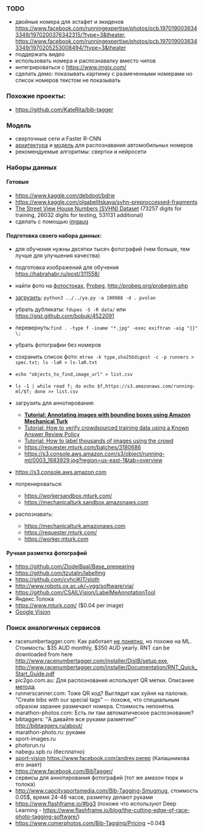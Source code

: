 ### TODO

- двойные номера для эстафет и экиденов https://www.facebook.com/runningexpertise/photos/pcb.1970190036343349/1970200376342315/?type=3&theater, https://www.facebook.com/runningexpertise/photos/pcb.1970190036343349/1970205253008494/?type=3&theater
- поддержать видео
- использовать номера и распознавалку вместо чипов
- интегрироваться с https://www.imgix.com/
- сделать демо: показывать картинку с размеченными номерами но список номеров текстом не показывать

### Похожие проекты:

- https://github.com/KateRita/bib-tagger

### Модель

- сверточные сети и Faster R-CNN
- [архитектура](https://matthewearl.github.io/2016/05/06/cnn-anpr/) и [модель](https://github.com/matthewearl/deep-anpr/blob/master/model.py) для распознавания автомобильных номеров
- рекомендуемые алгоритмы: свертки и нейросети

### Наборы данных

#### Готовые

- https://www.kaggle.com/debdoot/bdrw
- https://www.kaggle.com/olgabelitskaya/svhn-preproccessed-fragments
- [The Street View House Numbers (SVHN) Dataset](http://ufldl.stanford.edu/housenumbers/) (73257 digits for training, 26032 digits for testing, 531131 additional)
- сделать с помощью [imgaug](thttps://github.com/aleju/imgaug)

#### Подготовка своего набора данных:

- для обучения нужны десятки тысяч фотографий (чем больше, тем лучше для улучшения качества)
- подготовка изображений для обучения https://habrahabr.ru/post/311558/
- найти фото на [фотостоках](http://www.geran.in/2015/10/09/marathon_photo_sites/), [Probeg](http://probeg.org/kalend/rezult.php), http://probeg.org/probegim.php
- [загрузить](https://yandex.ru/blog/fotki/51820): ```python3 ../../ya.py -a 190988 -d . pvolan```
- убрать дубликаты: ```fdupes -S -R data/``` или https://gist.github.com/bobuk/4522091
- перевернуть:```find . -type f -iname "*.jpg" -exec exiftran -aig "{}" \;```
- убрать фотографии без номеров
- сохранить список фото: ```mtree -k type,sha256digest -c -p runners > spec.txt; ls -laR > ls-laR.txt```
- ```echo "objects_to_find,image_url" > list.csv```
- ```ls -1 | while read f; do echo $f,https://s3.amazonaws.com/running-ml/$f; done >> list.csv```
- загрузить для аннотирования:
	- **[Tutorial: Annotating images with bounding boxes using Amazon Mechanical Turk](https://blog.mturk.com/tutorial-annotating-images-with-bounding-boxes-using-amazon-mechanical-turk-42ab71e5068a)**
	- [Tutorial: How to verify crowdsourced training data using a Known Answer Review Policy](https://blog.mturk.com/tutorial-how-to-verify-crowdsourced-training-data-using-a-known-answer-review-policy-85596fb55ed)
	- [Tutorial: How to label thousands of images using the crowd](https://blog.mturk.com/tutorial-how-to-label-thousands-of-images-using-the-crowd-bea164ccbefc)
	- https://requester.mturk.com/batches/3180686
	- https://s3.console.aws.amazon.com/s3/object/running-ml/0003_1683929.jpg?region=us-east-1&tab=overview
 
- https://s3.console.aws.amazon.com
- потренироваться:
  - https://workersandbox.mturk.com/
  - https://mechanicalturk.sandbox.amazonaws.com
- распознавать:
  - https://mechanicalturk.amazonaws.com
  - https://requester.mturk.com/
  - https://worker.mturk.com


#### Ручная разметка фотографий

- https://github.com/ZlodeiBaal/Base_prepearing
- https://github.com/tzutalin/labelImg
- https://github.com/cvhciKIT/sloth
- http://www.robots.ox.ac.uk/~vgg/software/via/
- https://github.com/CSAILVision/LabelMeAnnotationTool
- Яндекс.Толока
- https://www.mturk.com/ ($0.04 per image)
- [Google Vision](https://cloud.google.com/vision/)


### Поиск аналогичных сервисов

- racenumbertagger.com: Как работает [не понятно](http://www.racenumbertagger.com/screenshots/), но похоже на ML.  Стоимость: $35 AUD monthly, $350 AUD yearly. RNT can be downloaded from here http://www.racenumbertagger.com/installer/DistB/setup.exe, http://www.racenumbertagger.com/installer/Documentation/RNT_Quick_Start_Guide.pdf
- pic2go.com.au: Для распознования использует QR метки. Описание [метода](http://www.pic2go.com.au/how-it-works/index.html).
- runnerscanner.com: Тоже QR код? Выглядит как хуйня на палочке. "Create bibs with our special tags" -- похоже, что специальным образом заранее размечают номера. Стоимость непонятна.
- marathon-photos.com: Есть ли там автоматическое распознование?
- bibtaggers: "А давайте все руками разметим!" http://bibtaggers.ru/about/
- marathon-photo.ru: руками
- sport-images.ru
- photorun.ru
- nabegu.spb.ru (бесплатно)
- [sport-vision](https://www.facebook.com/SportVision.Russia/) https://www.facebook.com/andrey.perep (Калашникова его знает)
- https://www.facebook.com/BibTagger/
- сервисы для аннотирования фотографий (тот же амазон тюрк и толока)
- http://www.capcitysportsmedia.com/Bib-Tagging-Smugmug, стоимость 0.05$, время 24-48 часов, разметку делают руками
- https://www.flashframe.io/#bg3 (похоже что используют Deep Learning - https://www.flashframe.io/blog/the-cutting-edge-of-race-photo-tagging-software/)
- https://www.comerphotos.com/Bib-Tagging/Pricing ~0.04$
